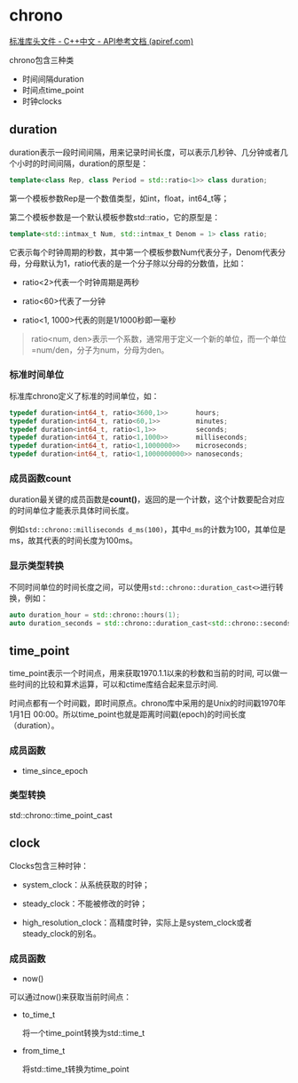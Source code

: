 # chrono

[标准库头文件  - C++中文 - API参考文档 (apiref.com)](https://www.apiref.com/cpp-zh/cpp/header/chrono.html)

chrono包含三种类

- 时间间隔duration
- 时间点time_point
- 时钟clocks

## duration

duration表示一段时间间隔，用来记录时间长度，可以表示几秒钟、几分钟或者几个小时的时间间隔，duration的原型是：

```c++
template<class Rep, class Period = std::ratio<1>> class duration;
```

第一个模板参数Rep是一个数值类型，如int，float，int64_t等；

第二个模板参数是一个默认模板参数std::ratio，它的原型是：

```c++
template<std::intmax_t Num, std::intmax_t Denom = 1> class ratio;
```

它表示每个时钟周期的秒数，其中第一个模板参数Num代表分子，Denom代表分母，分母默认为1，ratio代表的是一个分子除以分母的分数值，比如：

- ratio<2>代表一个时钟周期是两秒

- ratio<60>代表了一分钟

- ratio<1, 1000>代表的则是1/1000秒即一毫秒

> ratio<num, den>表示一个系数，通常用于定义一个新的单位，而一个单位=num/den，分子为num，分母为den。

### 标准时间单位

标准库chrono定义了标准的时间单位，如：

```c++
typedef duration<int64_t, ratio<3600,1>>       hours;
typedef duration<int64_t, ratio<60,1>>         minutes;
typedef duration<int64_t, ratio<1,1>>          seconds;
typedef duration<int64_t, ratio<1,1000>>       milliseconds;
typedef duration<int64_t, ratio<1,1000000>>    microseconds;
typedef duration<int64_t, ratio<1,1000000000>> nanoseconds;
```

### 成员函数count

duration最关键的成员函数是**count()**，返回的是一个计数，这个计数要配合对应的时间单位才能表示具体时间长度。

例如`std::chrono::milliseconds d_ms(100)`，其中`d_ms`的计数为100，其单位是ms，故其代表的时间长度为100ms。

### 显示类型转换

不同时间单位的时间长度之间，可以使用`std::chrono::duration_cast<>`进行转换，例如：

```c++
auto duration_hour = std::chrono::hours(1);
auto duration_seconds = std::chrono::duration_cast<std::chrono::seconds>(duration_hour);
```

## time_point

time_point表示一个时间点，用来获取1970.1.1以来的秒数和当前的时间, 可以做一些时间的比较和算术运算，可以和ctime库结合起来显示时间.

时间点都有一个时间戳，即时间原点。chrono库中采用的是Unix的时间戳1970年1月1日 00:00。所以time_point也就是距离时间戳(epoch)的时间长度（duration）。

### 成员函数

- time_since_epoch

### 类型转换

std::chrono::time_point_cast

## clock

Clocks包含三种时钟： 

- system_clock：从系统获取的时钟；

- steady_clock：不能被修改的时钟；

- high_resolution_clock：高精度时钟，实际上是system_clock或者steady_clock的别名。

### 成员函数

- now()

可以通过now()来获取当前时间点：

- to_time_t

  将一个time_point转换为std::time_t

- from_time_t

  将std::time_t转换为time_point

